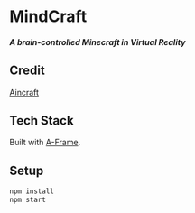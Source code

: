 # MindCraft
##### A brain-controlled Minecraft in Virtual Reality


## Credit

[Aincraft](https://github.com/ngokevin/kframe/tree/csstricks/scenes/aincraft)

## Tech Stack
Built with [A-Frame](https://aframe.io).


## Setup

```sh
npm install
npm start
```
